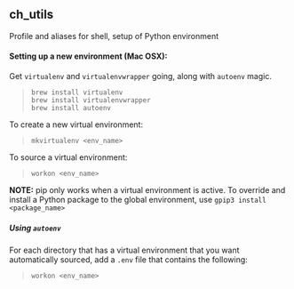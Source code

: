 ## ch_utils
Profile and aliases for shell, setup of Python environment   


#### Setting up a new environment (Mac OSX):
Get `virtualenv` and `virtualenvwrapper` going, along with `autoenv` magic.
>`brew install virtualenv`   
>`brew install virtualenvwrapper`   
>`brew install autoenv`  

To create a new virtual environment:
>`mkvirtualenv <env_name>`

To source a virtual environment:
>`workon <env_name>`

**NOTE:** pip only works when a virtual environment is active.  To override and install a Python package to the global environment, use `gpip3 install <package_name>`  


##### Using `autoenv`
For each directory that has a virtual environment that you want automatically sourced, add a `.env` file that contains the following:
>`workon <env_name>`

